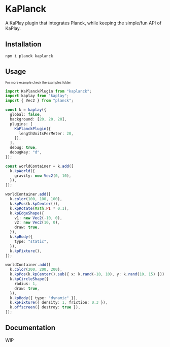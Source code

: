 # KaPlanck

A KaPlay plugin that integrates Planck, while keeping the simple/fun API of KaPlay.

## Installation

```shell
npm i planck kaplanck
```

## Usage

<sub><sup>For more example check the examples folder</sup></sub>

```ts
import KaPlanckPlugin from "kaplanck";
import kaplay from "kaplay";
import { Vec2 } from "planck";

const k = kaplay({
  global: false,
  background: [20, 20, 20],
  plugins: [
    KaPlanckPlugin({
      lengthUnitsPerMeter: 20,
    }),
  ],
  debug: true,
  debugKey: "d",
});

const worldContainer = k.add([
  k.kpWorld({
    gravity: new Vec2(0, 10),
  }),
]);

worldContainer.add([
  k.color(100, 100, 100),
  k.kpPos(k.kpCenter()),
  k.kpRotate(Math.PI * 0.1),
  k.kpEdgeShape({
    v1: new Vec2(-10, 0),
    v2: new Vec2(10, 0),
    draw: true,
  }),
  k.kpBody({
    type: "static",
  }),
  k.kpFixture(),
]);

worldContainer.add([
  k.color(200, 200, 200),
  k.kpPos(k.kpCenter().sub({ x: k.rand(-10, 10), y: k.rand(10, 15) })),
  k.kpCircleShape({
    radius: 1,
    draw: true,
  }),
  k.kpBody({ type: "dynamic" }),
  k.kpFixture({ density: 1, friction: 0.3 }),
  k.offscreen({ destroy: true }),
]);
```

## Documentation

WIP
